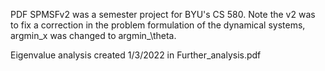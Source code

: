 PDF SPMSFv2 was a semester project for BYU's CS 580.
Note the v2 was to fix a correction in the problem formulation of the dynamical systems, argmin_x was changed to argmin_\theta.

Eigenvalue analysis created 1/3/2022 in Further_analysis.pdf
